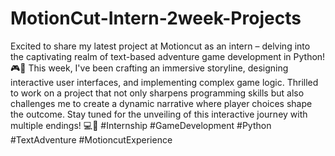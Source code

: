 # MotionCut-Intern-2week-Projects
Excited to share my latest project at Motioncut as an intern – delving into the captivating realm of text-based adventure game development in Python! 🎮🐍 This week, I've been crafting an immersive storyline, designing interactive user interfaces, and implementing complex game logic. Thrilled to work on a project that not only sharpens programming skills but also challenges me to create a dynamic narrative where player choices shape the outcome. Stay tuned for the unveiling of this interactive journey with multiple endings! 💻🚀 #Internship #GameDevelopment #Python #TextAdventure #MotioncutExperience
